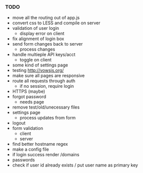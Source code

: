 ### TODO

- move all the routing out of app.js
- convert css to LESS and compile on server  
- validation of user login							
	- display error on client						
- fix alignment of login box						
- send form changes back to server					
	- process changes								
- handle multieple API keys/acct					
	- toggle on client								
- some kind of settings page						
- testing  http://vowsjs.org/
- make sure all pages are responsive				
- route all requests through auth					
	- if no session, require login
- HTTPS (maybe)										
- forgot password									
	- needs page									
- remove test/old/unecessary files					
- settings page										
	- process updates from form						
- logout											
- form validation
	- client										
	- server									
- find better hostname regex						
- make a config file								
- if login success render /domains					
- passwords
- check if user id already exists / put user name as primary key
